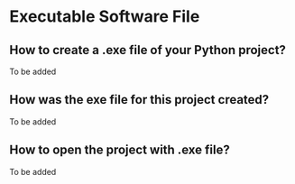 # Executable Software File

## How to create a .exe file of your Python project?

To be added

## How was the exe file for this project created?

To be added

## How to open the project with .exe file?

To be added

